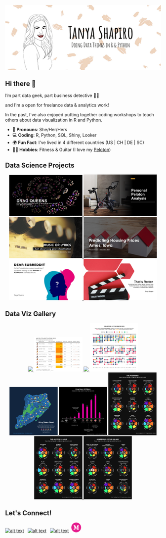 
![](images/banner-tanya-shapiro.png)

Hi there 👋 
---

I’m part data geek, part business detective :female_detective:

and I'm a open for freelance data & analytics work!

In the past, I've also enjoyed putting together coding workshops to teach others about data visualization in R and Python.

- :rainbow: **Pronouns**: She/Her/Hers 
- :computer: **Coding**: R, Python, SQL, Shiny, Looker
- :earth_africa: **Fun Fact**: I've lived in 4 different countries (US | CH | DE | SC)
- :biking_woman: **Hobbies**: Fitness & Guitar (I love my [Peloton](https://github.com/tashapiro/peloton-stats))

Data Science Projects
--- 

<p align="center">
 <a href="https://github.com/tashapiro/drag-race"> <img src="/images/ds-projects/drag-queens.png" width="47%" /> </a>
  <a href="https://github.com/tashapiro/peloton-stats"> <img src="/images/ds-projects/peloton-analysis.png" width="47%" /> </a>
  <a href="https://github.com/tashapiro/predicting-song-music-genre"> <img src="/images/ds-projects/music-or-lyrics.png" width="47%" /> </a>
  <a href = "https://github.com/tashapiro/predicting-housing-prices"> <img src="/images/ds-projects/ames-housing.jpg" width="47%" />  </a>
  <a href = "https://github.com/tashapiro/subreddit-askwomen-askmen"><img src="/images/ds-projects/dear-subreddit.jpg" width="47%" /> </a>
  <a href = "https://github.com/tashapiro/nlp-rotten-tomatoes"><img src="/images/ds-projects/rotten-tomatoes.jpg" width="47%" /></a>
</p>


Data Viz Gallery
---
<p align= "center">
  
  <a href="https://github.com/tashapiro/TidyTuesday/blob/master/2021/W48/doctor_who.R"> 
    <img src="https://github.com/tashapiro/TidyTuesday/blob/master/2021/W48/doctor_who_chart.png" width="31%" /> 
  </a>
  
  <a href="https://github.com/tashapiro/TidyTuesday/blob/master/2022/W1/instructor-summary.R"> 
    <img src="https://github.com/tashapiro/peloton-stats/blob/main/images/peloton-gt.jpeg" width="31%" /> 
  </a>
  
  <a href="https://github.com/tashapiro/TidyTuesday/blob/master/2021/W50/spiders.R"> 
    <img src="https://github.com/tashapiro/TidyTuesday/blob/master/2021/W50/spider_taxonomy.png" width="31%" /> 
  </a>
  
  <a href="https://github.com/tashapiro/peloton-stats/blob/main/code/peloton-active-days-calendar.R"> 
    <img src="https://github.com/tashapiro/peloton-stats/blob/main/images/peloton-active-days.png" width="31%" /> 
  </a>
  
  
   <a href="https://github.com/tashapiro/30DayMapChallenge/blob/main/staten_island/staten_island_pizza.R"> 
    <img src="https://github.com/tashapiro/30DayMapChallenge/blob/main/staten_island/staten-island-pizzeria.png" width="31%" /> 
  </a>

  <a href="https://github.com/tashapiro/drag-race"> 
    <img src="https://github.com/tashapiro/drag-race/blob/main/images/plots/song-herstory.png" width="31%" /> 
   
  </a>
   <a href="https://github.com/tashapiro/superhero-comics/blob/main/code/superhero-radar-plots.R"> 
    <img src="https://github.com/tashapiro/superhero-comics/blob/main/plots/avengers.jpeg" width="31%" /> 
  </a>
   </a>
   <a href="https://github.com/tashapiro/superhero-comics/blob/main/code/superhero-radar-plots.R"> 
    <img src="https://github.com/tashapiro/superhero-comics/blob/main/plots/justice_league.jpeg" width="31%" /> 
  </a>
     </a>
   <a href="https://github.com/tashapiro/superhero-comics/blob/main/code/superhero-radar-plots.R"> 
    <img src="https://github.com/tashapiro/superhero-comics/blob/main/plots/guardians.jpeg" width="31%" /> 
  </a>
 </p>
 
 

 
 
 Let's Connect!
---
 [![alt text][1.1]][1]  &nbsp; [![alt text][2.1]][2] &nbsp; [![alt text][3.1]][3]&nbsp; [![alt text][4.1]][4]
 


<!-- social icons-->


[1.1]: https://www.iconsdb.com/icons/download/barbie-pink/twitter-4-32.png
[2.1]: https://www.iconsdb.com/icons/download/barbie-pink/linkedin-4-32.png
[3.1]: https://www.iconsdb.com/icons/download/barbie-pink/github-9-32.png
[4.1]: images/social-icons/medium-pink.png


<!-- links to social-->
[1]: https://twitter.com/tanya_shapiro
[2]: https://www.linkedin.com/in/shapirotanya/
[3]: https://github.com/tanyashapiro
[4]: https://medium.com/@tanyashapiro_72192
